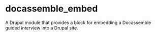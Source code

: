 # docassemble_embed

A Drupal module that provides a block for embedding a Docassemble
guided interview into a Drupal site.

